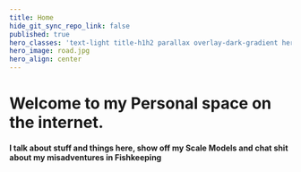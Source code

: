 ```yaml
---
title: Home
hide_git_sync_repo_link: false
published: true
hero_classes: 'text-light title-h1h2 parallax overlay-dark-gradient hero-large'
hero_image: road.jpg
hero_align: center
---
```


# Welcome to my Personal space on the internet.

#### I talk about stuff and things here, show off my Scale Models and chat shit about my misadventures in Fishkeeping